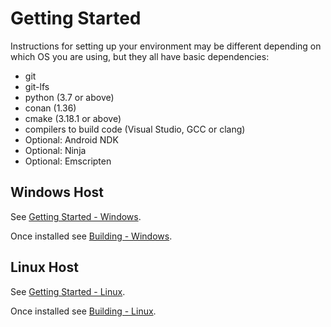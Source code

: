 # Getting Started

Instructions for setting up your environment may be different depending on which OS you are using, but they all have basic dependencies:

 - git
 - git-lfs
 - python (3.7 or above)
 - conan (1.36)
 - cmake (3.18.1 or above)
 - compilers to build code (Visual Studio, GCC or clang)
 - Optional: Android NDK
 - Optional: Ninja
 - Optional: Emscripten

## Windows Host

See [Getting Started - Windows](getting_started_windows.md).

Once installed see [Building - Windows](building_windows.md).

## Linux Host

See [Getting Started - Linux](getting_started_linux.md).

Once installed see [Building - Linux](building_linux.md).
